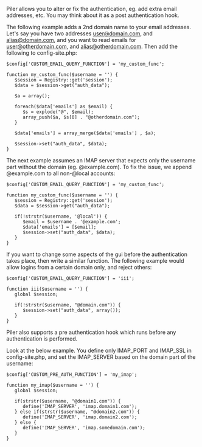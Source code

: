 Piler allows you to alter or fix the authentication, eg. add extra email addresses, etc. You may think about it as a post authentication hook.

The following example adds a 2nd domain name to your email addresses. Let's say you have two addresses user@domain.com, and alias@domain.com, and you want to read emails for user@otherdomain.com, and alias@otherdomain.com. Then add the following to config-site.php:

```
$config['CUSTOM_EMAIL_QUERY_FUNCTION'] = 'my_custom_func';

function my_custom_func($username = '') {
   $session = Registry::get('session');
   $data = $session->get("auth_data");

   $a = array();

   foreach($data['emails'] as $email) {
      $s = explode("@", $email);
      array_push($a, $s[0] . "@otherdomain.com");
   }

   $data['emails'] = array_merge($data['emails'] , $a);

   $session->set("auth_data", $data);
}
```

The next example assumes an IMAP server that expects only the username part without the domain (eg. @example.com). To fix the issue, we append @example.com to all non-@local accounts:

```
$config['CUSTOM_EMAIL_QUERY_FUNCTION'] = 'my_custom_func';

function my_custom_func($username = '') {
   $session = Registry::get('session');
   $data = $session->get("auth_data");

   if(!strstr($username, '@local')) {
      $email = $username . '@example.com';
      $data['emails'] = [$email];
      $session->set("auth_data", $data);
   }
}
```

If you want to change some aspects of the gui before the authentication takes place, then write a similar function. The following example would allow logins from a certain domain only, and reject others:

```
$config['CUSTOM_EMAIL_QUERY_FUNCTION'] = 'iii';

function iii($username = '') {
   global $session;

   if(!strstr($username, "@domain.com")) {
      $session->set("auth_data", array());
   }
}
```

Piler also supports a pre authentication hook which runs before any authentication is performed.

Look at the below example. You define only IMAP_PORT and IMAP_SSL in config-site.php, and set the IMAP_SERVER based on the domain part of the username:

```
$config['CUSTOM_PRE_AUTH_FUNCTION'] = 'my_imap';

function my_imap($username = '') {
   global $session;

   if(strstr($username, "@domain1.com")) {
      define('IMAP_SERVER', 'imap.domain1.com');
   } else if(strstr($username, "@domain2.com")) {
      define('IMAP_SERVER', 'imap.domain2.com');
   } else {
      define('IMAP_SERVER', 'imap.somedomain.com');
   }
}
```


